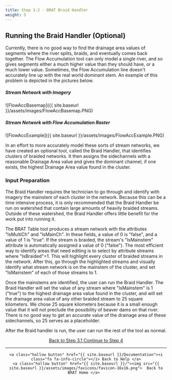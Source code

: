 ```yaml
---
title: Step 3.2 - BRAT Braid Handler
weight: 5
---
```


## Running the Braid Handler (Optional)

Currently, there is no good way to find the drainage area values of segments where the river splits, braids, and eventually comes back together. The Flow Accumulation tool can only model a single river, and so gives segments either a much higher value than they should have, or a much lower value. Sometimes, the Flow Accumulation line doesn't accurately line up with the real world dominant stem. An example of this problem is depicted in the pictures below. 

##### Stream Network with Imagery
![FlowAccBasemap]({{ site.baseurl }}/assets/images/FlowAccBasemap.PNG)
##### Stream Network with Flow Accumulation Raster
![FlowAccExample]({{ site.baseurl }}/assets/images/FlowAccExample.PNG)

In an effort to more accurately model these sorts of stream networks, we have created an optional tool, called the Braid Handler, that identifies clusters of braided networks. It then assigns the sidechannels with a reasonable Drainage Area value and gives the dominant channel, if one exists, the highest Drainage Area value found in the cluster.

### Input Preparation
The Braid Handler requires the technician to go through and identify with imagery the mainstem of each cluster in the network. Because this can be a time intensive process, it is only recommended that the Braid Handler be run on watershed that contain large amounts of heavily braided streams. Outside of these watershed, the Braid Handler offers little benefit for the work put into running it.

The BRAT Table tool produces a stream network with the attributes "IsMultiCh" and "IsMainCh". In these fields, a value of 0 is "false", and a value of 1 is "true". If the stream is braided, the stream's "IsMainstem" attribute is automatically assigned a value of 0 ("false"). The most efficient way to identify areas that need editing is to select by attribute streams where "IsBraided"=1. This will highlight every cluster of braided streams in the network. After this, go through the highlighted streams and visually identify what stream network is on the mainstem of the cluster, and set "IsMainstem" of each of those streams to 1.

Once the mainstems are identified, the user can run the Braid Handler. The Braid Handler will set the value of any stream where "IsMainstem" is 1 ("true") to the highest drainage area value found in the cluster, and will set the drainage area value of any other braided stream to 25 square kilometers. We chose 25 square kilometers because it is a small enough value that it will not preclude the possibility of beaver dams on that river. There is no good way to get an accurate value of the drainage area of these sidechannels, so 25 serves as a placeholder.

After the Braid handler is run, the user can run the rest of the tool as normal.


<div align="center">
	<a class="hollow button" href="{{ site.baseurl }}/Documentation/Tutorials/StepByStep/3.1-DrainageAreaCheck"><i class="fa fa-arrow-circle-left"></i> Back to Step 3.1 </a>
	<a class="hollow button" href="{{ site.baseurl }}/Documentation/Tutorials/StepByStep/4-iHydAttributes"><i class="fa fa-arrow-circle-right"></i> Continue to Step 4 </a>
</div>	

------
<div align="center">

	<a class="hollow button" href="{{ site.baseurl }}/Documentation"><i class="fa fa-info-circle"></i> Back to Help </a>
	<a class="hollow button" href="{{ site.baseurl }}/"><img src="{{ site.baseurl }}/assets/images/favicons/favicon-16x16.png">  Back to BRAT Home </a>  
</div>